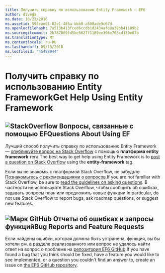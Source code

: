 ```yaml
---
title: Получить справку по использованию Entity Framework — EF6
author: divega
ms.date: 10/23/2016
ms.assetid: 592cae61-02e1-485a-bbb0-a508ade9c67d
ms.openlocfilehash: 7a513b413fced6ccdb1d2434afd8a38bb41189b2
ms.sourcegitcommit: 2b787009fd5be5627f1189ee396e708cd130e07b
ms.translationtype: MT
ms.contentlocale: ru-RU
ms.lasthandoff: 09/13/2018
ms.locfileid: "45488944"
---
```

# <a name="get-help-using-entity-framework"></a><span data-ttu-id="cf5ec-102">Получить справку по использованию Entity Framework</span><span class="sxs-lookup"><span data-stu-id="cf5ec-102">Get Help Using Entity Framework</span></span>
## <a name="stackoverflowef6mediastackoverflowpng-questions-about-using-ef"></a>![StackOverflow](~/ef6/media/stackoverflow.png) <span data-ttu-id="cf5ec-104">Вопросы, связанные с помощью EF</span><span class="sxs-lookup"><span data-stu-id="cf5ec-104">Questions About Using EF</span></span>  

<span data-ttu-id="cf5ec-105">Лучший способ получить справку по использованию Entity Framework — [опубликуйте вопрос на Stack Overflow](http://stackoverflow.com/questions/ask) с помощью **платформа entity framework** тега.</span><span class="sxs-lookup"><span data-stu-id="cf5ec-105">The best way to get help using Entity Framework is to [post a question on Stack Overflow](http://stackoverflow.com/questions/ask) using the **entity-framework** tag.</span></span>  

<span data-ttu-id="cf5ec-106">Если вы не знакомы с платформой Stack Overflow, не забудьте [Познакомьтесь с рекомендациями о вопросов](http://stackoverflow.com/help/asking).</span><span class="sxs-lookup"><span data-stu-id="cf5ec-106">If you are not familiar with Stack Overflow, be sure to [read the guidelines on asking questions](http://stackoverflow.com/help/asking).</span></span> <span data-ttu-id="cf5ec-107">В частности не используйте Stack Overflow, чтобы сообщить об ошибках, задавать вопросы план или предложить новые функции.</span><span class="sxs-lookup"><span data-stu-id="cf5ec-107">In particular, do not use Stack Overflow to report bugs, ask roadmap questions, or suggest new features.</span></span>  

## <a name="github-markef6mediagithub-mark-32pxpng-bug-reports-and-feature-requests"></a>![Марк GitHub](~/ef6/media/github-mark-32px.png) <span data-ttu-id="cf5ec-109">Отчеты об ошибках и запросы функций</span><span class="sxs-lookup"><span data-stu-id="cf5ec-109">Bug Reports and Feature Requests</span></span>  

<span data-ttu-id="cf5ec-110">Если найдены ошибки, которая должна быть устранена, функция, вы бы хотели см. в разделе реализованного или вопрос не удалось найти ответ на вопрос о проблеме на [репозитория EF6 GitHub](https://github.com/aspnet/EntityFramework6/issues).</span><span class="sxs-lookup"><span data-stu-id="cf5ec-110">If you have found a bug that you think should be fixed, have a feature you would like to see implemented, or a question you couldn't find an answer to, create an issue on [the EF6 GitHub repository](https://github.com/aspnet/EntityFramework6/issues).</span></span>
